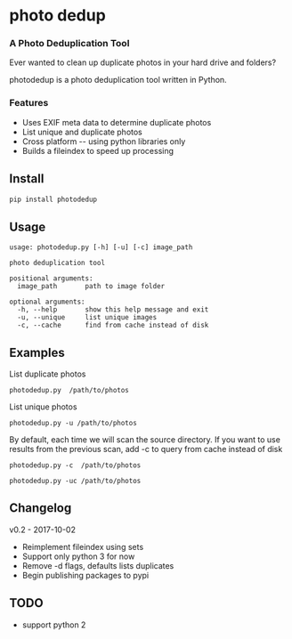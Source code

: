 # photo dedup

### A Photo Deduplication Tool

Ever wanted to clean up duplicate photos in your hard drive and folders? 

photodedup is a photo deduplication tool written in Python. 

### Features
* Uses EXIF meta data to determine duplicate photos
* List unique and duplicate photos
* Cross platform -- using python libraries only
* Builds a fileindex to speed up processing

## Install

```bash
pip install photodedup
```

## Usage

```
usage: photodedup.py [-h] [-u] [-c] image_path

photo deduplication tool

positional arguments:
  image_path       path to image folder

optional arguments:
  -h, --help       show this help message and exit
  -u, --unique     list unique images
  -c, --cache      find from cache instead of disk

```

## Examples

List duplicate photos

`photodedup.py  /path/to/photos`

List unique photos

`photodedup.py -u /path/to/photos`

By default, each time we will scan the source directory. If you want to use results from the previous scan, add -c to query from cache instead of disk

`photodedup.py -c  /path/to/photos`

`photodedup.py -uc /path/to/photos`
  

## Changelog
v0.2 - 2017-10-02

- Reimplement fileindex using sets
- Support only python 3 for now
- Remove -d flags, defaults lists duplicates
- Begin publishing packages to pypi

## TODO
- support python 2
